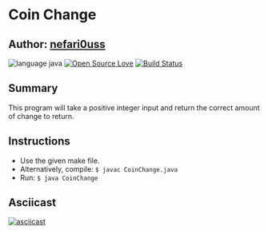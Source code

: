 # Coin Change

## Author: [nefari0uss](https://www.github.com/nefari0uss)

![language java](https://img.shields.io/badge/language-Java-blue.svg "Language Java")
[![Open Source Love](https://badges.frapsoft.com/os/mit/mit.svg?v=102)](https://github.com/ellerbrock/open-source-badge/)
[![Build Status](https://travis-ci.org/Nefari0uss/coin-change.svg?branch=master)](https://travis-ci.org/Nefari0uss/coin-change)


## Summary
This program will take a positive integer input and return the correct amount of change to return.

## Instructions
* Use the given make file.
* Alternatively, compile: `$ javac CoinChange.java`
* Run: `$ java CoinChange` 


## Asciicast
[![asciicast](https://asciinema.org/a/98979.png)](https://asciinema.org/a/98979)
